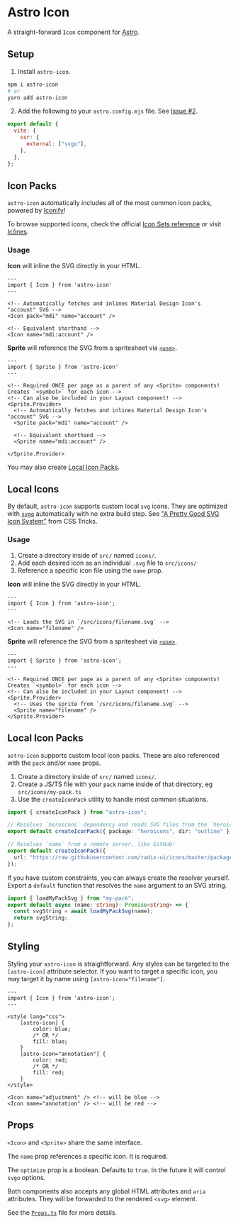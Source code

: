 # Astro Icon

A straight-forward `Icon` component for [Astro](https://astro.build).

## Setup

1. Install `astro-icon`.

```bash
npm i astro-icon
# or
yarn add astro-icon
```

2. Add the following to your `astro.config.mjs` file. See [Issue #2](https://github.com/natemoo-re/astro-icon/issues/2).

```js
export default {
  vite: {
    ssr: {
      external: ["svgo"],
    },
  },
};
```

## Icon Packs

`astro-icon` automatically includes all of the most common icon packs, powered by [Iconify](https://iconify.design/)!

To browse supported icons, check the official [Icon Sets reference](https://icon-sets.iconify.design/) or visit [Icônes](https://icones.js.org/).

### Usage

**Icon** will inline the SVG directly in your HTML.

```astro
---
import { Icon } from 'astro-icon'
---

<!-- Automatically fetches and inlines Material Design Icon's "account" SVG -->
<Icon pack="mdi" name="account" />

<!-- Equivalent shorthand -->
<Icon name="mdi:account" />
```

**Sprite** will reference the SVG from a spritesheet via [`<use>`](https://developer.mozilla.org/en-US/docs/Web/SVG/Element/use).

```astro
---
import { Sprite } from 'astro-icon'
---

<!-- Required ONCE per page as a parent of any <Sprite> components! Creates `<symbol>` for each icon -->
<!-- Can also be included in your Layout component! -->
<Sprite.Provider>
  <!-- Automatically fetches and inlines Material Design Icon's "account" SVG -->
  <Sprite pack="mdi" name="account" />

  <!-- Equivalent shorthand -->
  <Sprite name="mdi:account" />

</Sprite.Provider>
```

You may also create [Local Icon Packs](#local-icon-packs).

## Local Icons

By default, `astro-icon` supports custom local `svg` icons. They are optimized with [`svgo`](https://github.com/svg/svgo) automatically with no extra build step. See ["A Pretty Good SVG Icon System"](https://css-tricks.com/pretty-good-svg-icon-system/#just-include-the-icons-inline) from CSS Tricks.

### Usage

1. Create a directory inside of `src/` named `icons/`.
2. Add each desired icon as an individual `.svg` file to `src/icons/`
3. Reference a specific icon file using the `name` prop.

**Icon** will inline the SVG directly in your HTML.

```astro
---
import { Icon } from 'astro-icon';
---

<!-- Loads the SVG in `/src/icons/filename.svg` -->
<Icon name="filename" />
```

**Sprite** will reference the SVG from a spritesheet via [`<use>`](https://developer.mozilla.org/en-US/docs/Web/SVG/Element/use).

```astro
---
import { Sprite } from 'astro-icon';
---

<!-- Required ONCE per page as a parent of any <Sprite> components! Creates `<symbol>` for each icon -->
<!-- Can also be included in your Layout component! -->
<Sprite.Provider>
  <!-- Uses the sprite from `/src/icons/filename.svg` -->
  <Sprite name="filename" />
</Sprite.Provider>
```

## Local Icon Packs

`astro-icon` supports custom local icon packs. These are also referenced with the `pack` and/or `name` props.

1. Create a directory inside of `src/` named `icons/`.
2. Create a JS/TS file with your `pack` name inside of that directory, eg `src/icons/my-pack.ts`
3. Use the `createIconPack` utility to handle most common situations.

```ts
import { createIconPack } from "astro-icon";

// Resolves `heroicons` dependency and reads SVG files from the `heroicons/outline` directory
export default createIconPack({ package: "heroicons", dir: "outline" });

// Resolves `name` from a remote server, like GitHub!
export default createIconPack({
  url: "https://raw.githubusercontent.com/radix-ui/icons/master/packages/radix-icons/icons/",
});
```

If you have custom constraints, you can always create the resolver yourself. Export a `default` function that resolves the `name` argument to an SVG string.

```ts
import { loadMyPackSvg } from "my-pack";
export default async (name: string): Promise<string> => {
  const svgString = await loadMyPackSvg(name);
  return svgString;
};
```

## Styling

Styling your `astro-icon` is straightforward. Any styles can be targeted to the `[astro-icon]` attribute selector. If you want to target a specific icon, you may target it by name using `[astro-icon="filename"]`.

```astro
---
import { Icon } from 'astro-icon';
---

<style lang="css">
    [astro-icon] {
        color: blue;
        /* OR */
        fill: blue;
    }
    [astro-icon="annotation"] {
        color: red;
        /* OR */
        fill: red;
    }
</style>

<Icon name="adjustment" /> <!-- will be blue -->
<Icon name="annotation" /> <!-- will be red -->
```

## Props

`<Icon>` and `<Sprite>` share the same interface.

The `name` prop references a specific icon. It is required.

The `optimize` prop is a boolean. Defaults to `true`. In the future it will control `svgo` options.

Both components also accepts any global HTML attributes and `aria` attributes. They will be forwarded to the rendered `<svg>` element.

See the [`Props.ts`](./lib/Props.ts) file for more details.
